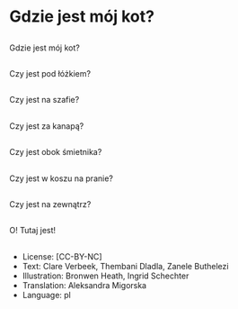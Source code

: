 # Gdzie jest mój kot?

##
Gdzie jest mój kot?

##
Czy jest pod łóżkiem?

##
Czy jest na szafie?

##
Czy jest za kanapą?

##
Czy jest obok śmietnika?

##
Czy jest w koszu na pranie?

##
Czy jest na zewnątrz?

##
O! Tutaj jest!

##
* License: [CC-BY-NC]
* Text: Clare Verbeek, Thembani Dladla, Zanele Buthelezi
* Illustration: Bronwen Heath, Ingrid Schechter
* Translation: Aleksandra Migorska
* Language: pl
